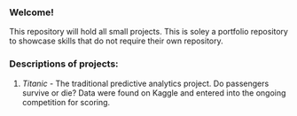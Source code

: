 ### Welcome!
This repository will hold all small projects. This is soley a portfolio repository to showcase
skills that do not require their own repository.


### Descriptions of projects:
1) *Titanic* - The traditional predictive analytics project. Do passengers survive or die? Data were found on Kaggle and entered into the ongoing competition for scoring.